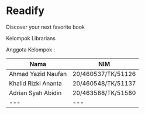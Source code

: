 # Readify

Discover your next favorite book

Kelompok Librarians

Anggota Kelompok :


|Nama|NIM|
|---|---|
|Ahmad Yazid Naufan|20/460537/TK/51126|
|Khalid Rizki Ananta|20/460548/TK/51137|
|Adrian Syah Abidin|20/463588/TK/51580|
|---|---|
